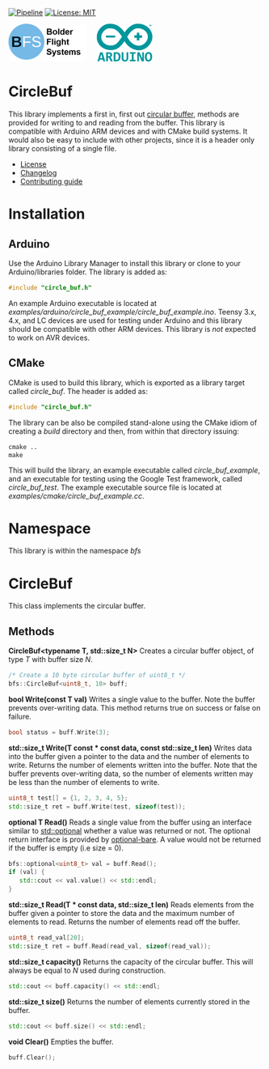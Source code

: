 
[![Pipeline](https://gitlab.com/bolderflight/software/circle_buf/badges/main/pipeline.svg)](https://gitlab.com/bolderflight/software/circle_buf/) [![License: MIT](https://img.shields.io/badge/License-MIT-yellow.svg)](https://opensource.org/licenses/MIT)

![Bolder Flight Systems Logo](img/logo-words_75.png) &nbsp; &nbsp; ![Arduino Logo](img/arduino_logo_75.png)

# CircleBuf
This library implements a first in, first out [circular buffer](https://en.wikipedia.org/wiki/Circular_buffer), methods are provided for writing to and reading from the buffer. This library is compatible with Arduino ARM devices and with CMake build systems. It would also be easy to include with other projects, since it is a header only library consisting of a single file.
   * [License](LICENSE.md)
   * [Changelog](CHANGELOG.md)
   * [Contributing guide](CONTRIBUTING.md)

# Installation

## Arduino
Use the Arduino Library Manager to install this library or clone to your Arduino/libraries folder. The library is added as:

```C++
#include "circle_buf.h"
```

An example Arduino executable is located at *examples/arduino/circle_buf_example/circle_buf_example.ino*. Teensy 3.x, 4.x, and LC devices are used for testing under Arduino and this library should be compatible with other ARM devices. This library is *not* expected to work on AVR devices.

## CMake
CMake is used to build this library, which is exported as a library target called *circle_buf*. The header is added as:

```C++
#include "circle_buf.h"
```

The library can be also be compiled stand-alone using the CMake idiom of creating a *build* directory and then, from within that directory issuing:

```
cmake ..
make
```

This will build the library, an example executable called *circle_buf_example*, and an executable for testing using the Google Test framework, called *circle_buf_test*. The example executable source file is located at *examples/cmake/circle_buf_example.cc*.

# Namespace
This library is within the namespace *bfs*

# CircleBuf
This class implements the circular buffer.

## Methods

**CircleBuf<typename T, std::size_t N>** Creates a circular buffer object, of type *T* with buffer size *N*.

```C++
/* Create a 10 byte circular buffer of uint8_t */
bfs::CircleBuf<uint8_t, 10> buff;
```

**bool Write(const T val)** Writes a single value to the buffer. Note the buffer prevents over-writing data. This method returns true on success or false on failure.

```C++
bool status = buff.Write(3);
```

**std::size_t Write(T const &ast; const data, const std::size_t len)** Writes data into the buffer given a pointer to the data and the number of elements to write. Returns the number of elements written into the buffer. Note that the buffer prevents over-writing data, so the number of elements written may be less than the number of elements to write.

```C++
uint8_t test[] = {1, 2, 3, 4, 5};
std::size_t ret = buff.Write(test, sizeof(test));
```

**optional T Read()** Reads a single value from the buffer using an interface similar to [std::optional](https://en.cppreference.com/w/cpp/utility/optional) whether a value was returned or not. The optional return interface is provided by [optional-bare](https://github.com/martinmoene/optional-bare). A value would not be returned if the buffer is empty (i.e size = 0).

```C++
bfs::optional<uint8_t> val = buff.Read();
if (val) {
   std::cout << val.value() << std::endl;
}
```

**std::size_t Read(T &ast; const data, std::size_t len)** Reads elements from the buffer given a pointer to store the data and the maximum number of elements to read. Returns the number of elements read off the buffer.

```C++
uint8_t read_val[20];
std::size_t ret = buff.Read(read_val, sizeof(read_val));
```

**std::size_t capacity()** Returns the capacity of the circular buffer. This will always be equal to *N* used during construction.

```C++
std::cout << buff.capacity() << std::endl;
```

**std::size_t size()** Returns the number of elements currently stored in the buffer.

```C++
std::cout << buff.size() << std::endl;
```

**void Clear()** Empties the buffer.

```C++
buff.Clear();
```
